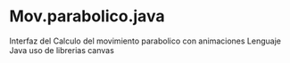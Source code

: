 # Mov.parabolico.java
Interfaz del Calculo del movimiento parabolico con animaciones 
Lenguaje Java uso de librerias canvas 
